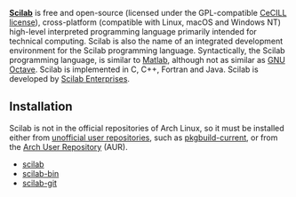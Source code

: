 [**Scilab**](http://www.scilab.org/) is free and open-source (licensed under the GPL-compatible [CeCILL license](https://en.wikipedia.org/wiki/CeCILL "w:CeCILL")), cross-platform (compatible with Linux, macOS and Windows NT) high-level interpreted programming language primarily intended for technical computing. Scilab is also the name of an integrated development environment for the Scilab programming language. Syntactically, the Scilab programming language, is similar to [Matlab](/index.php/Matlab "Matlab"), although not as similar as [GNU Octave](/index.php/GNU_Octave "GNU Octave"). Scilab is implemented in C, C++, Fortran and Java. Scilab is developed by [Scilab Enterprises](http://scilab.io/).

## Installation

Scilab is not in the official repositories of Arch Linux, so it must be installed either from [unofficial user repositories](/index.php/Unofficial_user_repositories "Unofficial user repositories"), such as [pkgbuild-current](/index.php/Unofficial_user_repository#pkgbuild-current "Unofficial user repository"), or from the [Arch User Repository](/index.php/Arch_User_Repository "Arch User Repository") (AUR).

*   [scilab](https://aur.archlinux.org/packages/scilab/)
*   [scilab-bin](https://aur.archlinux.org/packages/scilab-bin/)
*   [scilab-git](https://aur.archlinux.org/packages/scilab-git/)